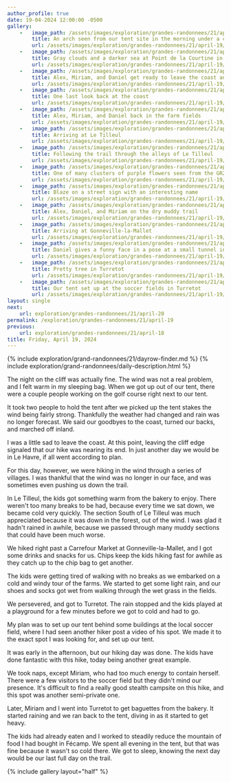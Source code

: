 ```yaml
---
author_profile: true
date: 19-04-2024 12:00:00 -0500
gallery:
    -   image_path: /assets/images/exploration/grandes-randonnees/21/april-19/small/081336.jpg
        title: An arch seen from our tent site in the morning under a cloudy sky
        url: /assets/images/exploration/grandes-randonnees/21/april-19/large/081336.jpg
    -   image_path: /assets/images/exploration/grandes-randonnees/21/april-19/small/081343.jpg
        title: Gray clouds and a darker sea at Point de la Courtine in the morning
        url: /assets/images/exploration/grandes-randonnees/21/april-19/large/081343.jpg
    -   image_path: /assets/images/exploration/grandes-randonnees/21/april-19/small/081349.jpg
        title: Alex, Miriam, and Daniel get ready to leave the coast and head inland
        url: /assets/images/exploration/grandes-randonnees/21/april-19/large/081349.jpg
    -   image_path: /assets/images/exploration/grandes-randonnees/21/april-19/small/081806.jpg
        title: One last look back at the coast
        url: /assets/images/exploration/grandes-randonnees/21/april-19/large/081806.jpg
    -   image_path: /assets/images/exploration/grandes-randonnees/21/april-19/small/082233.jpg
        title: Alex, Miriam, and Daniel back in the farm fields
        url: /assets/images/exploration/grandes-randonnees/21/april-19/large/082233.jpg
    -   image_path: /assets/images/exploration/grandes-randonnees/21/april-19/small/084941.jpg
        title: Arriving at Le Tilleul
        url: /assets/images/exploration/grandes-randonnees/21/april-19/large/084941.jpg
    -   image_path: /assets/images/exploration/grandes-randonnees/21/april-19/small/090654.jpg
        title: Following the trail through the alleys of Le Tilleul
        url: /assets/images/exploration/grandes-randonnees/21/april-19/large/090654.jpg
    -   image_path: /assets/images/exploration/grandes-randonnees/21/april-19/small/091912.jpg
        title: One of many clusters of purple flowers seen from the GR21
        url: /assets/images/exploration/grandes-randonnees/21/april-19/large/091912.jpg
    -   image_path: /assets/images/exploration/grandes-randonnees/21/april-19/small/093323.jpg
        title: Blaze on a street sign with an interesting name
        url: /assets/images/exploration/grandes-randonnees/21/april-19/large/093323.jpg
    -   image_path: /assets/images/exploration/grandes-randonnees/21/april-19/small/100726.jpg
        title: Alex, Daniel, and Miriam on the dry muddy trail
        url: /assets/images/exploration/grandes-randonnees/21/april-19/large/100726.jpg
    -   image_path: /assets/images/exploration/grandes-randonnees/21/april-19/small/111229.jpg
        title: Arriving at Gonneville-la-Mallet
        url: /assets/images/exploration/grandes-randonnees/21/april-19/large/111229.jpg
    -   image_path: /assets/images/exploration/grandes-randonnees/21/april-19/small/135114.jpg
        title: Daniel gives a funny face in a pose at a small tunnel in Turretot
        url: /assets/images/exploration/grandes-randonnees/21/april-19/large/135114.jpg
    -   image_path: /assets/images/exploration/grandes-randonnees/21/april-19/small/140334.jpg
        title: Pretty tree in Turretot
        url: /assets/images/exploration/grandes-randonnees/21/april-19/large/140334.jpg
    -   image_path: /assets/images/exploration/grandes-randonnees/21/april-19/small/142146.jpg
        title: Our tent set up at the soccer fields in Turretot
        url: /assets/images/exploration/grandes-randonnees/21/april-19/large/142146.jpg
layout: single
next:
    url: exploration/grandes-randonnees/21/april-20
permalink: /exploration/grandes-randonnees/21/april-19
previous:
    url: exploration/grandes-randonnees/21/april-18
title: Friday, April 19, 2024
---
```

{% include exploration/grand-randonnees/21/dayrow-finder.md %}
{% include exploration/grand-randonnees/daily-description.html %}

The night on the cliff was actually fine. The wind was not a real problem, and I felt warm in my sleeping bag. When we got up out of our tent, there were a couple people working on the golf course right next to our tent.

It took two people to hold the tent after we picked up the tent stakes the wind being fairly strong. Thankfully the weather had changed and rain was no longer forecast. We said our goodbyes to the coast, turned our backs, and marched off inland.

I was a little sad to leave the coast. At this point, leaving the cliff edge signaled that our hike was nearing its end. In just another day we would be in Le Havre, if all went according to plan.

For this day, however, we were hiking in the wind through a series of villages. I was thankful that the wind was no longer in our face, and was sometimes even pushing us down the trail.

In Le Tilleul, the kids got something warm from the bakery to enjoy. There weren't too many breaks to be had, because every time we sat down, we became cold very quickly. The section South of Le Tilleul was much appreciated because it was down in the forest, out of the wind. I was glad it hadn't rained in awhile, because we passed through many muddy sections that could have been much worse.

We hiked right past a Carrefour Market at Gonneville-la-Mallet, and I got some drinks and snacks for us. Chips keep the kids hiking fast for awhile as they catch up to the chip bag to get another.

The kids were getting tired of walking with no breaks as we embarked on a cold and windy tour of the farms. We started to get some light rain, and our shoes and socks got wet from walking through the wet grass in the fields.

We persevered, and got to Turretot. The rain stopped and the kids played at a playground for a few minutes before we got to cold and had to go.

My plan was to set up our tent behind some buildings at the local soccer field, where I had seen another hiker post a video of his spot. We made it to the exact spot I was looking for, and set up our tent.

It was early in the afternoon, but our hiking day was done. The kids have done fantastic with this hike, today being another great example.

We took naps, except Miriam, who had too much energy to contain herself. There were a few visitors to the soccer field but they didn't mind our presence. It's difficult to find a really good stealth campsite on this hike, and this spot was another semi-private one.

Later, Miriam and I went into Turretot to get baguettes from the bakery. It started raining and we ran back to the tent, diving in as it started to get heavy.

The kids had already eaten and I worked to steadily reduce the mountain of food I had bought in Fécamp. We spent all evening in the tent, but that was fine because it wasn't so cold there. We got to sleep, knowing the next day would be our last full day on the trail.

{% include gallery layout="half" %}